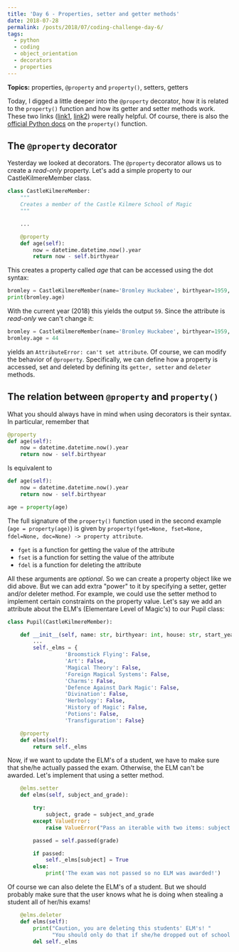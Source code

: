 ```yaml
---
title: 'Day 6 - Properties, setter and getter methods'
date: 2018-07-28
permalink: /posts/2018/07/coding-challenge-day-6/
tags:
  - python
  - coding
  - object_orientation
  - decorators
  - properties
---
```


**Topics:** properties, ```@property``` and ```property()```, setters, getters

Today, I digged a little deeper into the ```@property``` decorator, how it is related to the ```property()``` function and how its getter and setter methods work. These two links ([link1](https://www.programiz.com/python-programming/property), [link2](https://stackoverflow.com/questions/17330160/how-does-the-property-decorator-work)) were really helpful. Of course, there is also the [official Python docs](https://docs.python.org/3.7/howto/descriptor.html) on the ```property()``` function.

## The ```@property``` decorator

Yesterday we looked at decorators. The ```@property``` decorator allows us to create a *read-only* property. Let's add a simple property to our CastleKilmereMember class.

```python
class CastleKilmereMember:
    """
    Creates a member of the Castle Kilmere School of Magic
    """

    ...

    @property
    def age(self):
        now = datetime.datetime.now().year
        return now - self.birthyear
```

This creates a property called *age* that can be accessed using the dot syntax:   

```python
bromley = CastleKilmereMember(name='Bromley Huckabee', birthyear=1959, sex='male')
print(bromley.age)
```

With the current year (2018) this yields the output ```59```. Since the attribute is *read-only* we can't change it:

```python
bromley = CastleKilmereMember(name='Bromley Huckabee', birthyear=1959, sex='male')
bromley.age = 44
```

yields an ```AttributeError: can't set attribute```. Of course, we can modify the behavior of ```@property```. Specifically, we can define how a property is accessed, set and deleted by defining its ```getter, setter``` and ```deleter``` methods.


## The relation between ```@property``` and ```property()```

What you should always have in mind when using decorators is their syntax. In particular, remember that

```python
@property
def age(self):
    now = datetime.datetime.now().year
    return now - self.birthyear
```

Is equivalent to
```python
def age(self):
    now = datetime.datetime.now().year
    return now - self.birthyear

age = property(age)
```

The full signature of the ```property()``` function used in the second example (```age = property(age)```) is given by ```property(fget=None, fset=None, fdel=None, doc=None) -> property attribute```.   
- ```fget``` is a function for getting the value of the attribute   
- ```fset``` is a function for setting the value of the attribute   
- ```fdel``` is a function for deleting the attribute   
   
All these arguments are *optional*. So we can create a property object like we did above. But we can add extra "power" to it by specifying a setter, getter and/or deleter
method. For example, we could use the setter method to implement certain constraints on the property value. Let's say we add an attribute about the ELM's (Elementare Level of Magic's) to our Pupil class:

```python
class Pupil(CastleKilmereMember):

    def __init__(self, name: str, birthyear: int, house: str, start_year: int):
        ...
        self._elms = {
                  'Broomstick Flying': False,
                  'Art': False,
                  'Magical Theory': False,
                  'Foreign Magical Systems': False,
                  'Charms': False,
                  'Defence Against Dark Magic': False,
                  'Divination': False,
                  'Herbology': False,
                  'History of Magic': False,
                  'Potions': False,
                  'Transfiguration': False}

    @property
    def elms(self):
        return self._elms
```

Now, if we want to update the ELM's of a student, we have to make sure that she/he actually passed the exam. Otherwise, the ELM can't be awarded. Let's implement that using a setter method.

```python
    @elms.setter
    def elms(self, subject_and_grade):

        try:
            subject, grade = subject_and_grade
        except ValueError:
            raise ValueError("Pass an iterable with two items: subject and grade")

        passed = self.passed(grade)

        if passed:
            self._elms[subject] = True
        else:
            print('The exam was not passed so no ELM was awarded!')
```

Of course we can also delete the ELM's of a student. But we should probably make sure that the user knows what he is doing when stealing a student all of her/his exams!

```python
    @elms.deleter
    def elms(self):
        print("Caution, you are deleting this students' ELM's! "
              "You should only do that if she/he dropped out of school without passing any exam!")
        del self._elms
```
